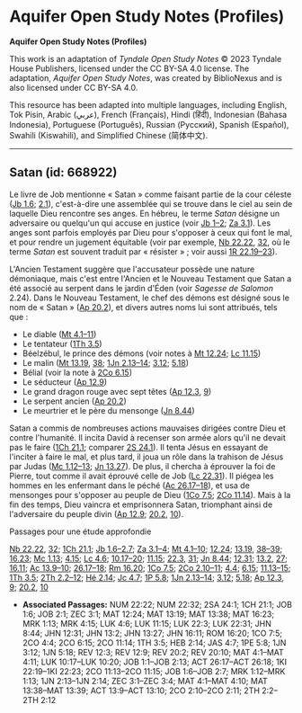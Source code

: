 # Aquifer Open Study Notes (Profiles)

**Aquifer Open Study Notes (Profiles)**

This work is an adaptation of *Tyndale Open Study Notes* © 2023 Tyndale House Publishers, licensed under the CC BY\-SA 4\.0 license. The adaptation, *Aquifer Open Study Notes*, was created by BiblioNexus and is also licensed under CC BY\-SA 4\.0\.

This resource has been adapted into multiple languages, including English, Tok Pisin, Arabic (عربي), French (Français), Hindi (हिंदी), Indonesian (Bahasa Indonesia), Portuguese (Português), Russian (Русский), Spanish (Español), Swahili (Kiswahili), and Simplified Chinese (简体中文).



--------------------------------

## Satan (id: 668922)

Le livre de Job mentionne « Satan » comme faisant partie de la cour céleste ([Jb 1\.6](https://ref.ly/Job1:6); [2\.1](https://ref.ly/Job2:1)), c'est\-à\-dire une assemblée qui se trouve dans le ciel au sein de laquelle Dieu rencontre ses anges. En hébreu, le terme *Satan* désigne un adversaire ou quelqu'un qui accuse en justice (voir [Jb 1–2](https://ref.ly/Job1:1-Job2:13); [Za 3\.1](https://ref.ly/Zech3:1)). Les anges sont parfois employés par Dieu pour s'opposer à ceux qui font le mal, et pour rendre un jugement équitable (voir par exemple, [Nb 22\.22](https://ref.ly/Num22:22), [32](https://ref.ly/Num22:32), où le terme *Satan* est souvent traduit par « résister » ; voir aussi [1R 22\.19–23](https://ref.ly/1Kgs22:19-1Kgs22:23)).

L'Ancien Testament suggère que l'accusateur possède une nature démoniaque, mais c'est entre l'Ancien et le Nouveau Testament que Satan a été associé au serpent dans le jardin d'Éden (voir *Sagesse de Salomon* 2\.24\). Dans le Nouveau Testament, le chef des démons est désigné sous le nom de « Satan » ([Ap 20\.2](https://ref.ly/Rev20:2)), et divers autres noms lui sont attribués, tels que :

* Le diable ([Mt 4\.1–11](https://ref.ly/Matt4:1-Matt4:11))
* Le tentateur ([1Th 3\.5](https://ref.ly/1Thess3:5))
* Béelzébul, le prince des démons (voir notes à [Mt 12\.24](https://ref.ly/Matt12:24); [Lc 11\.15](https://ref.ly/Luke11:15))
* Le malin ([Mt 13\.19](https://ref.ly/Matt13:19), [38](https://ref.ly/Matt13:38); [1Jn 2\.13–14](https://ref.ly/1John2:13-1John2:14); [3\.12](https://ref.ly/1John3:12); [5\.18](https://ref.ly/1John5:18))
* Bélial (voir la note à [2Co 6\.15](https://ref.ly/2Cor6:15))
* Le séducteur ([Ap 12\.9](https://ref.ly/Rev12:9))
* Le grand dragon rouge avec sept têtes ([Ap 12\.3](https://ref.ly/Rev12:3), [9](https://ref.ly/Rev12:9))
* Le serpent ancien ([Ap 20\.2](https://ref.ly/Rev20:2))
* Le meurtrier et le père du mensonge ([Jn 8\.44](https://ref.ly/John8:44))

Satan a commis de nombreuses actions mauvaises dirigées contre Dieu et contre l'humanité. Il incita David à recenser son armée alors qu'il ne devait pas le faire ([1Ch 21\.1](https://ref.ly/1Chr21:1); comparer [2S 24\.1](https://ref.ly/2Sam24:1)). Il tenta Jésus en essayant de l'inciter à faire le mal, et plus tard, il joua un rôle dans la trahison de Jésus par Judas ([Mc 1\.12–13](https://ref.ly/Mark1:12-Mark1:13); [Jn 13\.27](https://ref.ly/John13:27)). De plus, il chercha à éprouver la foi de Pierre, tout comme il avait éprouvé celle de Job ([Lc 22\.31](https://ref.ly/Luke22:31)). Il piégea les hommes en les enfermant dans le péché ([Ac 26\.17–18](https://ref.ly/Acts26:17-Acts26:18)), et usa de mensonges pour s'opposer au peuple de Dieu ([1Co 7\.5](https://ref.ly/1Cor7:5); [2Co 11\.14](https://ref.ly/2Cor11:14)). Mais à la fin des temps, Dieu vaincra et emprisonnera Satan, triomphant ainsi de l'adversaire du peuple divin ([Ap 12\.9](https://ref.ly/Rev12:9); [20\.2](https://ref.ly/Rev20:2), [10](https://ref.ly/Rev20:10)).

Passages pour une étude approfondie

[Nb 22\.22](https://ref.ly/Num22:22), [32](https://ref.ly/Num22:32); [1Ch 21\.1](https://ref.ly/1Chr21:1); [Jb 1\.6–2\.7](https://ref.ly/Job1:6-Job2:7); [Za 3\.1–4](https://ref.ly/Zech3:1-Zech3:4); [Mt 4\.1–10](https://ref.ly/Matt4:1-Matt4:10); [12\.24](https://ref.ly/Matt12:24); [13\.19](https://ref.ly/Matt13:19), [38–39](https://ref.ly/Matt13:38-Matt13:39); [16\.23](https://ref.ly/Matt16:23); [Mc 1\.13](https://ref.ly/Mark1:13); [4\.15](https://ref.ly/Mark4:15); [Lc 4\.6](https://ref.ly/Luke4:6); [10\.17–20](https://ref.ly/Luke10:17-Luke10:20); [11\.15](https://ref.ly/Luke11:15); [22\.3](https://ref.ly/Luke22:3), [31](https://ref.ly/Luke22:31); [Jn 8\.44](https://ref.ly/John8:44); [12\.31](https://ref.ly/John12:31); [13\.2](https://ref.ly/John13:2), [27](https://ref.ly/John13:27); [16\.11](https://ref.ly/John16:11); [Ac 13\.9–10](https://ref.ly/Acts13:9-Acts13:10); [26\.17–18](https://ref.ly/Acts26:17-Acts26:18); [Rm 16\.20](https://ref.ly/Rom16:20); [1Co 7\.5](https://ref.ly/1Cor7:5); [2Co 2\.10–11](https://ref.ly/2Cor2:10-2Cor2:11); [4\.4](https://ref.ly/2Cor4:4); [6\.15](https://ref.ly/2Cor6:15); [11\.13–15](https://ref.ly/2Cor11:13-2Cor11:15); [1Th 3\.5](https://ref.ly/1Thess3:5); [2Th 2\.2–12](https://ref.ly/2Thess2:2-2Thess2:12); [Hé 2\.14](https://ref.ly/Heb2:14); [Jc 4\.7](https://ref.ly/Jas4:7); [1P 5\.8](https://ref.ly/1Pet5:8); [1Jn 2\.13–14](https://ref.ly/1John2:13-1John2:14); [3\.12](https://ref.ly/1John3:12); [5\.18](https://ref.ly/1John5:18); [Ap 12\.3](https://ref.ly/Rev12:3), [9](https://ref.ly/Rev12:9); [20\.2](https://ref.ly/Rev20:2), [10](https://ref.ly/Rev20:10)

* **Associated Passages:** NUM 22:22; NUM 22:32; 2SA 24:1; 1CH 21:1; JOB 1:6; JOB 2:1; ZEC 3:1; MAT 12:24; MAT 13:19; MAT 13:38; MAT 16:23; MRK 1:13; MRK 4:15; LUK 4:6; LUK 11:15; LUK 22:3; LUK 22:31; JHN 8:44; JHN 12:31; JHN 13:2; JHN 13:27; JHN 16:11; ROM 16:20; 1CO 7:5; 2CO 4:4; 2CO 6:15; 2CO 11:14; 1TH 3:5; HEB 2:14; JAS 4:7; 1PE 5:8; 1JN 3:12; 1JN 5:18; REV 12:3; REV 12:9; REV 20:2; REV 20:10; MAT 4:1–MAT 4:11; LUK 10:17–LUK 10:20; JOB 1:1–JOB 2:13; ACT 26:17–ACT 26:18; 1KI 22:19–1KI 22:23; 2CO 11:13–2CO 11:15; JOB 1:6–JOB 2:7; MRK 1:12–MRK 1:13; 1JN 2:13–1JN 2:14; ZEC 3:1–ZEC 3:4; MAT 4:1–MAT 4:10; MAT 13:38–MAT 13:39; ACT 13:9–ACT 13:10; 2CO 2:10–2CO 2:11; 2TH 2:2–2TH 2:12

